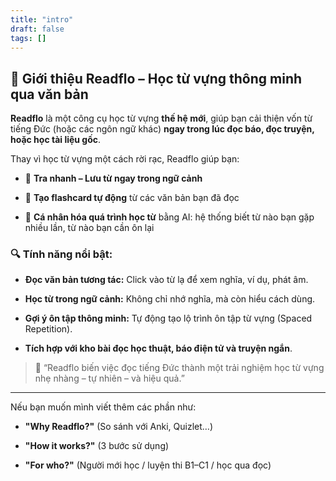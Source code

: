 ```yaml
---
title: "intro"
draft: false
tags: []
---
```


 ## 📖 **Giới thiệu Readflo – Học từ vựng thông minh qua văn bản**

**Readflo** là một công cụ học từ vựng **thế hệ mới**, giúp bạn cải thiện vốn từ tiếng Đức (hoặc các ngôn ngữ khác) **ngay trong lúc đọc báo, đọc truyện, hoặc học tài liệu gốc**.

Thay vì học từ vựng một cách rời rạc, Readflo giúp bạn:

- 📌 **Tra nhanh – Lưu từ ngay trong ngữ cảnh**
    
- 🧠 **Tạo flashcard tự động** từ các văn bản bạn đã đọc
    
- 🎯 **Cá nhân hóa quá trình học từ** bằng AI: hệ thống biết từ nào bạn gặp nhiều lần, từ nào bạn cần ôn lại
    

### 🔍 **Tính năng nổi bật:**

- **Đọc văn bản tương tác:** Click vào từ lạ để xem nghĩa, ví dụ, phát âm.
    
- **Học từ trong ngữ cảnh:** Không chỉ nhớ nghĩa, mà còn hiểu cách dùng.
    
- **Gợi ý ôn tập thông minh:** Tự động tạo lộ trình ôn tập từ vựng (Spaced Repetition).
    
- **Tích hợp với kho bài đọc học thuật, báo điện tử và truyện ngắn**.
    

> 💬 “Readflo biến việc đọc tiếng Đức thành một trải nghiệm học từ vựng nhẹ nhàng – tự nhiên – và hiệu quả.”

---

Nếu bạn muốn mình viết thêm các phần như:

- **"Why Readflo?"** (So sánh với Anki, Quizlet…)
    
- **"How it works?"** (3 bước sử dụng)
    
- **"For who?"** (Người mới học / luyện thi B1–C1 / học qua đọc)
